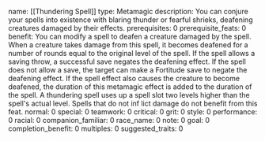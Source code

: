 name: [[Thundering Spell]]
type: Metamagic
description: You can conjure your spells into existence with blaring thunder or fearful shrieks, deafening creatures damaged by their effects.
prerequisites: 0
prerequisite_feats: 0
benefit: You can modify a spell to deafen a creature damaged by the spell. When a creature takes damage from this spell, it becomes deafened for a number of rounds equal to the original level of the spell. If the spell allows a saving throw, a successful save negates the deafening effect. If the spell does not allow a save, the target can make a Fortitude save to negate the deafening effect. If the spell effect also causes the creature to become deafened, the duration of this metamagic effect is added to the duration of the spell. A thundering spell uses up a spell slot two levels higher than the spell's actual level. Spells that do not inf lict damage do not benefit from this feat.
normal: 0
special: 0
teamwork: 0
critical: 0
grit: 0
style: 0
performance: 0
racial: 0
companion_familiar: 0
race_name: 0
note: 0
goal: 0
completion_benefit: 0
multiples: 0
suggested_traits: 0
